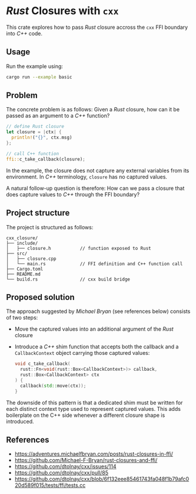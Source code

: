 # *Rust* Closures with `cxx`

This crate explores how to pass *Rust* closure accross the `cxx` FFI boundary into *C++* code.

## Usage

Run the example using:

``` bash
cargo run --example basic
```

## Problem

The concrete problem is as follows:
Given a *Rust* closure, how can it be passed as an argument to a *C++* function?

```rust
// define Rust closure
let closure = |ctx| {
  println!("{}", ctx.msg)
};

// call C++ function
ffi::c_take_callback(closure);
```

In the example, the closure does not capture any external variables from its environment.
In *C++* terminology, `closure` has no captured values.

A natural follow-up question is therefore: How can we pass a closure that does capture values to *C++* through the FFI boundary?

## Project structure

The project is structured as follows:

```
cxx_closure/
├── include/
│   ├── closure.h           // function exposed to Rust
├── src/
│   ├── closure.cpp
│   └── main.rs             // FFI definition and C++ function call
├── Cargo.toml
├── README.md
└── build.rs                // cxx build bridge
```

## Proposed solution

The approach suggested by *Michael Bryan* (see references below) consists of two steps:

* Move the captured values into an additional argument of the *Rust* closure
* Introduce a *C++* shim function that accepts both the callback and a `CallbackContext` object carrying those captured values:

    ```cpp
    void c_take_callback(
      rust::Fn<void(rust::Box<CallbackContext>)> callback,
      rust::Box<CallbackContext> ctx
    ) {
      callback(std::move(ctx));
    }

    ```

The downside of this pattern is that a dedicated shim must be written for each distinct context type used to represent captured values.
This adds boilerplate on the C++ side whenever a different closure shape is introduced.


## References

* https://adventures.michaelfbryan.com/posts/rust-closures-in-ffi/
* https://github.com/Michael-F-Bryan/rust-closures-and-ffi/
* https://github.com/dtolnay/cxx/issues/114
* https://github.com/dtolnay/cxx/pull/85
* https://github.com/dtolnay/cxx/blob/6f132eee85461743fa048f1b79afc020d589f015/tests/ffi/tests.cc

